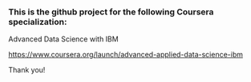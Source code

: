 ### This is the github project for the following Coursera specialization:

Advanced Data Science with IBM

https://www.coursera.org/launch/advanced-applied-data-science-ibm

Thank you!
